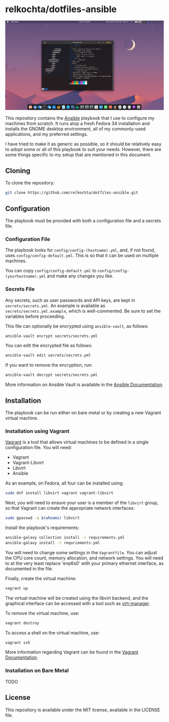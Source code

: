 # relkochta/dotfiles-ansible

![An example GNOME environment configured using this playlist](/screenshots/desktop.png?raw=true)

This repository contains the [Ansible](https://www.ansible.com/) playbook that I use to configure my machines from scratch. It runs atop a fresh Fedora 34 installation and installs the GNOME desktop environment, all of my commonly-used applications, and my preferred settings.

I have tried to make it as generic as possible, so it should be relatively easy to adopt some or all of this playbook to suit your needs. However, there are some things specific to my setup that are mentioned in this document.

## Cloning

To clone the repository:

```bash
git clone https://github.com/relkochta/dotfiles-ansible.git
```

## Configuration

The playbook must be provided with both a configuration file and a secrets file.

### Configuration File

The playbook looks for `config/config-(hostname).yml`, and, if not found, uses `config/config-default.yml`. This is so that it can be used on multiple machines.

You can copy `config/config-default.yml` to `config/config-(yourhostname).yml` and make any changes you like. 

### Secrets File

Any secrets, such as user passwords and API keys, are kept in `secrets/secrets.yml`. An example is available as `secrets/secrets.yml.example`, which is well-commented. Be sure to set the variables before proceeding.

This file can optionally be encrypted using `ansible-vault`, as follows:

```bash
ansible-vault encrypt secrets/secrets.yml
```

You can edit the encrypted file as follows:

```bash
ansible-vault edit secrets/secrets.yml
```

If you want to remove the encryption, run:

```bash
ansible-vault decrypt secrets/secrets.yml
```

More information on Ansible Vault is available in the [Ansible Documentation](https://docs.ansible.com/ansible/latest/user_guide/vault.html).

## Installation

The playbook can be run either on bare metal or by creating a new Vagrant virtual machine.

### Installation using Vagrant

[Vagrant](https://www.vagrantup.com/) is a tool that allows virtual machines to be defined in a single configuration file. You will need:

* Vagrant
* Vagrant-Libvirt
* Libvirt
* Ansible

As an example, on Fedora, all four can be installed using:

```bash
sudo dnf install libvirt vagrant vagrant-libvirt
```

Next, you will need to ensure your user is a member of the `libvirt` group, so that Vagrant can create the appropriate network interfaces:

```bash
sudo gpasswd -a $(whoami) libvirt
```

Install the playbook's requirements:

```bash
ansible-galaxy collection install -r requirements.yml
ansible-galaxy install -r requriements.yml
```

You will need to change some settings in the `Vagrantfile`. You can adjust the CPU core count, memory allocation, and network settings. You will need to at the very least replace 'enp6s0' with your primary ethernet interface, as documented in the file.

Finally, create the virtual machine:

```bash
vagrant up
```

The virtual machine will be created using the libvirt backend, and the graphical interface can be accessed with a tool such as [virt-manager](https://virt-manager.org/).

To remove the virtual machine, use:

```bash
vagrant destroy
```

To access a shell on the virtual machine, use:

```bash
vagrant ssh
```

More information regarding Vagrant can be found in the [Vagrant Documentation](https://www.vagrantup.com/docs).

### Installation on Bare Metal

TODO

## License

This repository is available under the MIT license, available in the LICENSE file.
